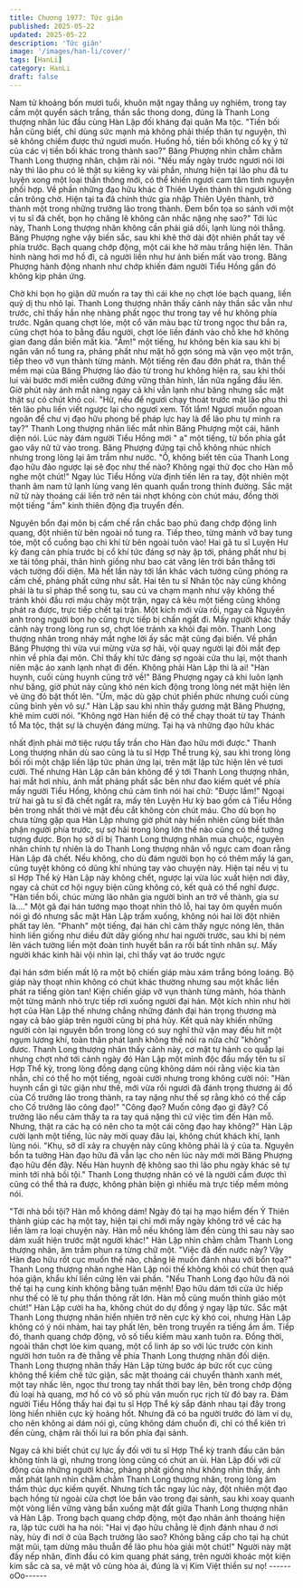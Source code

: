 ```yaml
---
title: Chương 1977: Tức giận
published: 2025-05-22
updated: 2025-05-22
description: 'Tức giận'
image: '/images/han-li/cover/'
tags: [HanLi]
category: HanLi
draft: false
---
```


Nam tử khoảng bốn mươi tuổi, khuôn mặt ngay thẳng uy nghiêm,
trong tay cầm một quyển sách trắng, thần sắc thong dong, đúng
là Thanh Long thượng nhân lúc đầu cùng Hàn Lập đối kháng đại
quân Ma tộc.
"Tiền bối hẳn cũng biết, chỉ dùng sức mạnh mà không phải thiếp
thân tự nguyện, thì sẽ không chiếm được thứ ngươi muốn. Huống
hồ, tiền bối không cố kỵ ý tứ của các vị tiền bối khác trong thành
sao?"
Băng Phượng nhìn chằm chằm Thanh Long thượng nhân, chậm
rãi nói.
"Nếu mấy ngày trước ngươi nói lời này thì lão phu có lẽ thật sụ
kiêng ky vài phần, nhưng hiện tại lão phu đã tu luyện xong một
loại thần thông mới, có thể khiến ngươi cam tâm tình nguyện phối
hợp. Về phần những đạo hữu khác ở Thiên Uyên thành thì ngươi
không cần trông chờ. Hiện tại ta đã chính thức gia nhập Thiên
Uyên thành, trở thành một trong những trưởng lão trong thành.
Đem bổn tọa so sánh với một vị tu sĩ đã chết, bọn họ chăng lẽ
không cân nhắc nặng nhẹ sao?"
Tới lúc này, Thanh Long thượng nhân không cần phải giả dối,
lạnh lùng nói thẳng.
Băng Phượng nghe vậy biến sắc, sau khi khẽ thở dài đột nhiên
phất tay về phía trước. Bạch quang chớp động, một cái khe hở
màu trắng hiện lên. Thân hình nàng hơi mơ hồ đi, cả người liền
như hư ảnh biến mất vào trong.
Băng Phượng hành động nhanh như chớp khiến đám người Tiểu
Hồng gần đó không kịp phản ứng.

Chờ khi bọn họ giận dữ muốn ra tay thì cái khe nọ chợt lóe bạch
quang, liền quỷ dị thu nhỏ lại. Thanh Long thượng nhân thấy cảnh
này thần sắc vẫn như trước, chỉ thấy hắn nhẹ nhàng phất ngọc
thư trong tay về hư không phía trước.
Ngân quang chợt lóe, một cổ văn màu bạc từ trong ngọc thư bắn
ra, cũng chợt hóa to bằng đầu người, chợt lóe liền đánh vào chỗ
khe hở không gian đang dần biến mất kia.
"Ầm!" một tiếng, hư không bên kia sau khi bị ngân văn nổ tung ra,
phảng phất như mặt hồ gợn sóng mà vặn vẹo một trận, tiếp theo
vỡ vụn thành từng mảnh. Một tiếng rên đau đớn phát ra, thân thể
mềm mại của Băng Phượng lảo đảo từ trong hư không hiện ra,
sau khi thối lui vài bước mới miễn cưỡng đứng vững thân hình,
lần nữa ngẩng đầu lên.
Giờ phút này ánh mắt nàng ngay cả khi vẫn lạnh như băng nhưng
sắc mặt thật sự có chút khó coi.
"Hừ, nếu để ngươi chạy thoát trước mặt lão phu thì tên lão phu
liền viết ngược lại cho ngươi xem. Tốt lắm! Ngươi muốn ngoan
ngoãn để chư vị đạo hữu phong bế pháp lực hay là để lão phu tự
mình ra tay?"
Thanh Long thượng nhân liếc mắt nhìn Băng Phượng một cái,
hãnh diện nói.
Lúc này đám người Tiểu Hồng mới " a" một tiếng, từ bốn phía gắt
gao vây nữ tử vào trong. Băng Phượng đứng tại chỗ không nhúc
nhích nhưng trong lòng lại âm trầm như nước.
"Ồ, không biết tên của Thanh Long đạo hữu đảo ngược lại sẽ đọc
như thế nào? Không ngại thử đọc cho Hàn mỗ nghe một chút!"
Ngay lúc Tiểu Hồng vừa định tiến lên ra tay, đột nhiên một thanh
âm nam tử lạnh lùng vang lên quanh quẩn trong thính đường.
Sắc mặt nữ tử này thoáng cái liền trở nên tái nhợt không còn chút
máu, đồng thời một tiếng "ầm" kinh thiên động địa truyển đến.

Nguyên bổn đại môn bị cấm chế rắn chắc bao phủ đang chớp
động linh quang, đột nhiên từ bên ngoài nồ tung ra. Tiếp theo,
từng mảnh vỡ bay tung tóe, một cổ cuồng bạo chi khí từ bên
ngoài tuôn vào!
Hai gã tu sĩ Luyện Hư kỳ đang cản phía trước bị cổ khí tức đáng
sợ này ập tới, phảng phất như bị xe tải tông phải, thân hình giống
như bao cát văng lên trời bắn thẳng tới vách tường đối diện. Mà
hết lần này tới lần khác vách tường cũng phóng ra cấm chế,
phảng phất cứng như sắt.
Hai tên tu sĩ Nhân tộc này cũng không phải là tu sĩ pháp thể song
tu, sau cú va chạm mạnh như vậy không thể tránh khỏi đầu rơi
máu chảy một trận, ngay cả kêu một tiếng cũng không phát ra
được, trực tiếp chết tại trận. Một kích mới vừa rồi, ngay cả
Nguyên anh trong người bọn họ cũng trực tiếp bị chấn ngất đi.
Mấy người khác thấy cảnh này trong lòng run sợ, chợt lóe tránh
xa khỏi đại môn. Thanh Long thượng nhân trong nháy mắt nghe
lời ấy sắc mặt cũng đại biến. Về phần Băng Phượng thì vừa vui
mừng vừa sợ hãi, vội quay người lại đôi mắt đẹp nhìn về phía đại
môn. Chỉ thấy khí tức đáng sợ ngoài cửa thu lại, một thanh niên
mặc áo xanh lạnh nhạt đi đến.
Không phải Hàn Lập thì là ai!
"Hàn huynh, cuối cùng huynh cũng trở về!"
Băng Phượng ngay cả khi luôn lạnh như băng, giờ phút này cũng
khó nén kích động trong lòng nét mặt hiện lên vẻ ửng đỏ bật thốt
lên.
"Ừm, mặc dù gặp chút phiền phức nhưng cuối cùng cũng bình
yên vô sự."
Hàn Lập sau khi nhìn thấy gương mặt Băng Phượng, khẽ mỉm
cười nói.
"Không ngờ Hàn hiền đệ có thể chạy thoát từ tay Thánh tổ Ma
tộc, thật sự là chuyện đáng mừng. Tại hạ và những đạo hữu khác

nhất định phải mở tiệc rượu tẩy trần cho Hàn đạo hữu mới được."
Thanh Long thượng nhân dù sao cũng là tu sĩ Hợp Thể trung kỳ,
sau khi trong lòng bối rối một chập liền lập tức phản ứng lại, trên
mặt lập tức hiện lên vẻ tươi cười.
Thế nhưng Hàn Lập căn bản không để ý tới Thanh Long thượng
nhân, hai mắt hơi nhíu, ánh mắt phảng phất sắc bên như đao
kiếm quét về phía mấy người Tiểu Hồng, không chú cảm tình nói
hai chữ:
"Được lắm!"
Ngoại trừ hai gã tu sĩ đã chết ngất ra, mấy tên Luyện Hư kỳ bao
gồm cả Tiểu Hồng bên trong nhất thời vẻ mặt đều cắt không còn
chút máu. Cho dù bọn họ chưa từng gặp qua Hàn Lập nhưng giờ
phút này hiển nhiên cũng biết thân phận người phía trước, sự sợ
hãi trong lòng lớn thế nào cũng có thể tưởng tượng được.
Bọn họ sỡ dĩ bị Thanh Long thượng nhân mua chuộc, nguyên
nhân chính tự nhiên là do Thanh Long thượng nhân vỗ ngực cam
đoan rằng Hàn Lập đã chết. Nếu không, cho dù đám người bọn
họ có thêm mấy lá gan, cũng tuyệt không có dũng khí nhúng tay
vào chuyện này. Hiện tại nếu vị tu sĩ Hợp Thể kỳ Hàn Lập này
không chết, ngược lại vừa lúc xuất hiện nơi đây, ngay cả chút cơ
hội ngụy biện cũng không có, kết quả có thể nghĩ được.
"Hàn tiền bối, chúc mừng lão nhân gia người bình an trở về thành,
gia sư là...."
Một gã đại hán tướng mạo thoạt nhìn thô lỗ, hai tay ôm quyền
muốn nói gì đó nhưng sắc mặt Hàn Lập trầm xuống, không nói
hai lời đột nhiên phất tay lên.
"Phanh" một tiếng, đại hán chỉ cảm thấy ngực nóng lên, thân hình
liền giống như diều đứt dây giống như hai người trước, sau khi bị
ném lên vách tường liền một đoàn tinh huyết bắn ra rồi bất tỉnh
nhân sự.
Mấy người khác kinh hãi vội nhìn lại, chỉ thấy vạt áo trước ngực

đại hán sớm biến mất lộ ra một bộ chiến giáp màu xám trắng
bóng loáng.
Bộ giáp này thoạt nhìn không có chút khác thường nhưng sau
một khắc liền phát ra tiếng giòn tan! Kiện chiến giáp vỡ vụn thành
từng mảnh, hóa thành một từng mảnh nhỏ trực tiếp rơi xuống
người đại hán.
Một kích nhìn như hời hợt của Hàn Lập thế nhưng chẳng những
đánh đại hán trọng thương mà ngay cả bảo giáp trên người cũng
bị phá hủy. Kết quả này khiến những người còn lại nguyên bổn
trong lòng có suy nghĩ thử vận may đều hít một ngụm lương khí,
toàn thân phát lạnh không thể nói ra nửa chữ "không" đươc.
Thanh Long thượng nhân thấy cảnh này, cơ mặt tự hành co quắp
lại nhưng chợt nhớ tới cảnh ngày đó Hàn Lập một mình độc đấu
mấy tên tu sĩ Hợp Thể kỳ, trong lòng đồng dạng cũng không dám
nói rằng việc kia tàn nhẫn, chỉ có thể ho một tiếng, ngoài cười
nhưng trong không cười nói:
"Hàn huynh cần gì tức giận như thế, mới vừa rồi ngươi đã đánh
trọng thương ái đồ của Cố trưởng lão trong thành, ra tay nặng
như thế sợ rằng khó có thể cấp cho Cố trưởng lão công đạo!"
"Công đạo? Muốn công đạo gì đây? Cố trưởng lão nếu cảm thấy
ta ra tay quá nặng thì cứ việc tìm đến Hàn mỗ. Nhưng, thật ra các
hạ có nên cho ta một cái công đạo hay không?"
Hàn Lập cười lạnh một tiếng, lúc này mời quay đâu lại, không
chút khách khí, lạnh lùng nói.
"Khụ, sỡ dĩ xảy ra chuyện này cũng không phải là ý của ta.
Nguyên bổn ta tưởng Hàn đạo hữu đã vẫn lạc cho nên lúc này
mới mời Băng Phượng đạo hữu đến đây. Nếu Hàn huynh đệ
không sao thì lão phu ngày khác sẽ tự minh tới nhà bồi tội."
Thanh Long thượng nhân có vẻ là người cầm được thì cũng có
thể thả ra được, không phản biện gì nhiều mà trực tiếp mềm
mỏng nói.

"Tới nhà bồi tội? Hàn mỗ không dám! Ngày đó tại hạ mạo hiểm
đến Ỷ Thiên thành giúp các hạ một tay, hiện tại chỉ mới mấy ngày
không trở về các hạ liền làm ra loại chuyện này. Hàn mỗ nếu
không làm đến cùng thì sau này sao dám xuất hiện trước mặt
người khác!"
Hàn Lập nhìn chằm chằm Thanh Long thượng nhân, âm trầm
phun ra từng chữ một.
"Việc đã đến nước này? Vậy Hàn đạo hữu rốt cục muốn thế nào,
chẳng lẽ muốn đánh nhau với bổn tọa?"
Thanh Long thượng nhân nghe Hàn Lập nói thế không khỏi có
chút thẹn quá hóa giận, khẩu khí liền cứng lên vài phần.
"Nếu Thanh Long đạo hữu đã nói thế tại hạ cung kính không bằng
tuân mệnh! Đạo hữu dám tới cửa ức hiếp như thế có lẽ tự phụ
thần thông rất lớn. Hàn mỗ cũng muốn thỉnh giáo một chút!"
Hàn Lập cười ha ha, không chút do dự đồng ý ngay lập tức.
Sắc mặt Thanh Long thượng nhân hiển nhiên trở nên cực kỳ khó
coi, nhưng Hàn Lập không có ý nói nhảm, hai tay phất lên, bên
trong truyền ra tiếng ầm ầm. Tiếp đó, thanh quang chớp động, vô
số tiểu kiếm màu xanh tuôn ra. Đồng thời, ngoài thân chợt lóe kim
quang, một cổ linh áp so với lúc trước còn kinh người hơn tuôn ra
đè thẳng về phía Thanh Long thượng nhân đối diện.
Thanh Long thượng nhân thấy Hàn Lập từng bước áp bức rốt cục
cũng không thể kiềm chế tức giận, sắc mặt thoáng cái chuyển
thành xanh mét, một tay nhấc lên, ngọc thư trong tay nhất thời
bay lên, bên trong chớp động đủ loại hà quang, mơ hồ có vô số
phù văn muốn rục rịch từ đó bay ra.
Đám người Tiểu Hồng thấy hai đại tu sĩ Hợp Thể kỳ sắp đánh
nhau tại đây trong lòng hiển nhiên cực kỳ hoảng hốt. Nhưng đã có
ba người trước đó làm ví dụ, cho nên không ai dám nói gì, cũng
không dám chuồn đi, chỉ có thể kiên trì đến cùng, chậm rãi thối lui
ra bốn phía đại sảnh.

Ngay cả khi biết chút cự lực ấy đối với tu sĩ Hợp Thể kỳ tranh đấu
căn bản không tính là gì, nhưng trong lòng cũng có chút an ủi.
Hàn Lập đối với cử động của những người khác, phảng phất
giống như không nhìn thấy, ánh mắt phát lạnh nhìn chằm chằm
Thanh Long thượng nhân, trong lòng âm thầm thúc dục kiếm
quyết. Nhưng tích tắc ngay lúc này, đột nhiên một đạo bạch hồng
từ ngoài cửa chợt lóe bắn vào trong đại sảnh, sau khi xoay quanh
một vòng liền vững vàng bắn xuống mặt đất giữa Thanh Long
thượng nhân và Hàn Lập.
Trong bạch quang chớp động, một đạo nhân ảnh thoáng hiện ra,
lập tức cười ha ha nói:
"Hai vị đạo hữu chẳng lẽ định đánh nhau ở nơi này, hủy đi nơi ở
của Bạch trưởng lão sao? Không bằng cấp cho tại hạ chút mặt
mũi, tạm dừng mâu thuẫn để lão phu hòa giải một chút!"
Người này mặt đầy nếp nhăn, đỉnh đầu có kim quang phát sáng,
trên người khoác một kiện kim sắc cà sa, vẻ mặt vô cùng hòa ái,
đúng là vị Kim Việt thiền sư nọ!
------oOo------

